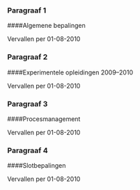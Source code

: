 <meta http-equiv='Content-Type' content='text/html; charset=utf-8' />

### Paragraaf  1  

####Algemene bepalingen

Vervallen per 01-08-2010 

### Paragraaf  2  

####Experimentele opleidingen 2009–2010

Vervallen per 01-08-2010 

### Paragraaf  3  

####Procesmanagement

Vervallen per 01-08-2010 

### Paragraaf  4  

####Slotbepalingen

Vervallen per 01-08-2010 

